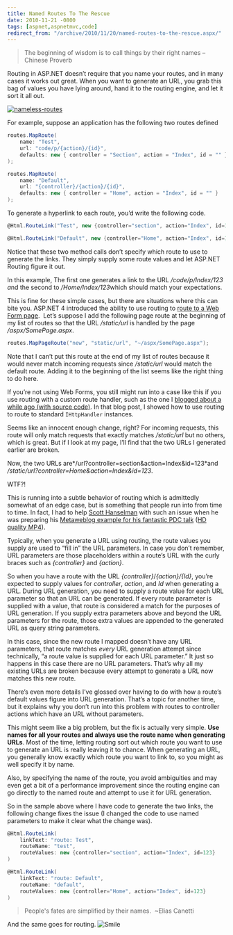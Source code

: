 ```yaml
---
title: Named Routes To The Rescue
date: 2010-11-21 -0800
tags: [aspnet,aspnetmvc,code]
redirect_from: "/archive/2010/11/20/named-routes-to-the-rescue.aspx/"
---
```


> The beginning of wisdom is to call things by their right names –
> Chinese Proverb

Routing in ASP.NET doesn’t require that you name your routes, and in
many cases it works out great. When you want to generate an URL, you
grab this bag of values you have lying around, hand it to the routing
engine, and let it sort it all out.

[![nameless-routes](https://haacked.com/images/haacked_com/WindowsLiveWriter/Named-Routes-Are-A-Good-Thing_12C7A/nameless-routes_3.jpg "nameless-routes")](http://www.sxc.hu/photo/626043 "Traffic sign in London (blank) by José A. Warletta from sxc.hu")

For example, suppose an application has the following two routes defined

```csharp
routes.MapRoute(
    name: "Test",
    url: "code/p/{action}/{id}",
    defaults: new { controller = "Section", action = "Index", id = "" }
);

routes.MapRoute(
    name: "Default",
    url: "{controller}/{action}/{id}",
    defaults: new { controller = "Home", action = "Index", id = "" }
);
```

To generate a hyperlink to each route, you’d write the following code.

```csharp
@Html.RouteLink("Test", new {controller="section", action="Index", id=123})

@Html.RouteLink("Default", new {controller="Home", action="Index", id=123})
```

Notice that these two method calls don’t specify which route to use to
generate the links. They simply supply some route values and let ASP.NET
Routing figure it out.

In this example, The first one generates a link to the URL
*/code/p/Index/123 a*nd the second to */Home/Index/123*which should
match your expectations.

This is fine for these simple cases, but there are situations where this
can bite you. ASP.NET 4 introduced the ability to use routing to [route
to a Web Form
page](http://weblogs.asp.net/scottgu/archive/2009/10/13/url-routing-with-asp-net-4-web-forms-vs-2010-and-net-4-0-series.aspx "Page Routing"). 
Let’s suppose I add the following page route at the beginning of my list
of routes so that the URL */static/url* is handled by the page
*/aspx/SomePage.aspx*.

```csharp
routes.MapPageRoute("new", "static/url", "~/aspx/SomePage.aspx"); 
```

Note that I can’t put this route at the end of my list of routes because
it would never match incoming requests since */static/url* would match
the default route. Adding it to the beginning of the list seems like the
right thing to do here.

If you’re not using Web Forms, you still might run into a case like this
if you use routing with a custom route handler, such as the one I
[blogged about a while ago (with source
code)](https://haacked.com/archive/2009/11/04/routehandler-for-http-handlers.aspx "Route Handler for Http Handlers").
In that blog post, I showed how to use routing to route to standard
`IHttpHandler` instances.

Seems like an innocent enough change, right? For incoming requests, this
route will only match requests that exactly matches */static/url* but no
others, which is great. But if I look at my page, I’ll find that the two
URLs I generated earlier are broken.

Now, the two URLs are*/url?controller=section&action=Index&id=123*and
*/static/url?controller=Home&action=Index&id=123*.

WTF?!

This is running into a subtle behavior of routing which is admittedly
somewhat of an edge case, but is something that people run into from
time to time. In fact, I had to help [Scott
Hanselman](http://hanselman.com/ "Scott Hanselman") with such an issue
when he was preparing his [Metaweblog example for his fantastic PDC
talk](http://player.microsoftpdc.com/Session/e0c3ce51-9869-456c-a197-63dc0283f57e "ASP.NET + Packaging + Open Source = Crazy Delicious")
([HD quality
MP4](http://videoaz.microsoftpdc.com/vod/downloads/FT01_High.mp4 "Download the HD MP4 file")).

Typically, when you generate a URL using routing, the route values you
supply are used to “fill in” the URL parameters. In case you don’t
remember, URL parameters are those placeholders within a route’s URL
with the curly braces such as *{controller}* and *{action}*.

So when you have a route with the URL *{controller}*/*{action}/{Id}*,
you’re expected to supply values for *controller*, *action*, and *Id*
when generating a URL. During URL generation, you need to supply a route
value for each URL parameter so that an URL can be generated. If every
route parameter is supplied with a value, that route is considered a
match for the purposes of URL generation. If you supply extra parameters
above and beyond the URL parameters for the route, those extra values
are appended to the generated URL as query string parameters.

In this case, since the new route I mapped doesn’t have any URL
parameters, that route matches *every* URL generation attempt since
technically, “a route value is supplied for each URL parameter.” It just
so happens in this case there are no URL parameters. That’s why all my
existing URLs are broken because every attempt to generate a URL now
matches this new route.

There’s even more details I’ve glossed over having to do with how a
route’s default values figure into URL generation. That’s a topic for
another time, but it explains why you don’t run into this problem with
routes to controller actions which have an URL without parameters.

This might seem like a big problem, but the fix is actually very simple.
**Use names for all your routes and always use the route name when
generating URLs**. Most of the time, letting routing sort out which
route you want to use to generate an URL is really leaving it to chance.
When generating an URL, you generally know exactly which route you want
to link to, so you might as well specify it by name.

Also, by specifying the name of the route, you avoid ambiguities and may
even get a bit of a performance improvement since the routing engine can
go directly to the named route and attempt to use it for URL generation.

So in the sample above where I have code to generate the two links, the
following change fixes the issue (I changed the code to use named
parameters to make it clear what the change was).

```csharp
@Html.RouteLink(
    linkText: "route: Test", 
    routeName: "test", 
    routeValues: new {controller="section", action="Index", id=123}
)

@Html.RouteLink(
    linkText: "route: Default", 
    routeName: "default", 
    routeValues: new {controller="Home", action="Index", id=123}
)
```

> People's fates are simplified by their names.  \~Elias Canetti

And the same goes for routing.
![Smile](https://haacked.com/images/haacked_com/WindowsLiveWriter/Named-Routes-Are-A-Good-Thing_12C7A/wlEmoticon-smile_2.png)

